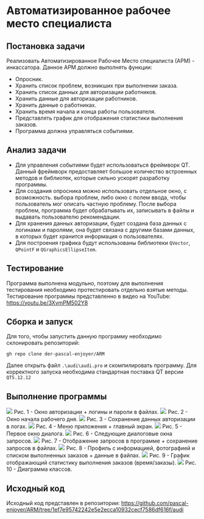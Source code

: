 # Автоматизированное рабочее место специалиста
## Постановка задачи
Реализовать Автоматизированное Рабочее Место специалиста (АРМ) - инкассатора.
Данное АРМ должно выполнять функции:
- Опросник.
- Хранить список проблем, возникших при выполнении заказа.
- Хранить список данных для авторизации работников.
- Хранить данные для авторизации работников.
- Хранить данные о работниках.
- Хранить время начала и конца работы пользователя.
- Представлять график для отображения статистики выполнения заказов.
- Программа должна управляться событиями.

## Анализ задачи
- Для управления событиями будет использоваться фреймворк QT. Данный фреймворк предоставляет большое количество встроенных методов и библиотек, которые сильно ускорят разработку программы.
- Для создания опросника можно использовать отдельное окно, с возможность. выбора проблем, либо окно с полем ввода, чтобы пользователь мог описать частную проблему. После выбора проблем, программа будет обрабатывать их, записывать в файлы и выдавать пользователю рекомендации.
- Для хранения данных авторизации, будет создана база данных с логинами и паролями, она будет связана с другими базами данных, в которых будет хранится информация о пользователях.
- Для построения графика будут использованы библиотеки ```QVector```, ```QPointF``` и ```QGraphicsEllipseItem```.

## Тестирование
Программа выполнена модульно, поэтому для выполнения тестирования необходимо протестировать отдельно взятые методы.
Тестирование программы представленно в видео на YouTube: https://youtu.be/3XvmPM502Y8


## Сборка и запуск
Для того, чтобы запустить данную программу необходимо склонировать репозиторий:
```
gh repo clone der-pascal-enjoyer/ARM
```
Далее открыть файл ```.\audi\audi.pro``` и скомпилировать программу. Для корректного запуска необходима стандартная поставка QT версии ```QT5.12.12```



## Выполнение программы

<img src="./img/ARM1.png">
Рис. 1 - Окно авторизации + логины и пароли в файлах.
<img src="./img/ARM2.png">
Рис. 2 - Окно начала рабочего дня.
<img src="./img/ARM3.png">
Рис. 3 - Сохранение данных авторизации в логах.
<img src="./img/ARM4.png">
Рис. 4 - Меню приложения + главный экран.
<img src="./img/ARM5.png">
Рис. 5 - Первое окно диалога.
<img src="./img/ARM6.png">
Рис. 6 - Следующие диалоговые окна запросов.
<img src="./img/ARM7.png">
Рис. 7 - Отображение запросов в программе + сохранение запросов в файлах.
<img src="./img/ARM8.png">
Рис. 8 - Профиль с информацией, фотографией и списком выполненных заказов + данные в файлах.
<img src="./img/ARM9.png">
Рис. 9 - График отображающий статистику выполнения заказов (время/заказы).
<img src="./img/ARM10.png">
Рис. 10 - Диаграмма классов.

## Исходный код

Исходный код представлен в репозитории: https://github.com/pascal-enjoyer/ARM/tree/1ef7e95742242e5e2ecca10932cecf7586df616f/audi